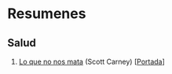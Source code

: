 # Resumenes
## Salud
1. [Lo que no nos mata](<libros/Lo que no nos mata.md>) (Scott Carney) [[Portada](<libros/img/Lo que no nos mata.jpg>)]